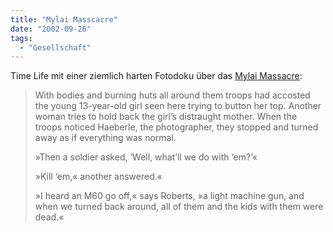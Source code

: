 ```yaml
---
title: "Mylai Masscacre"
date: "2002-09-26"
tags:
  - "Gesellschaft"
---
```


Time Life mit einer ziemlich harten Fotodoku über das [Mylai Massacre](http://www.pathfinder.com/photo/essay/mylai/mylaihp.htm):

> With bodies and burning huts all around them troops had accosted the young 13-year-old girl seen here trying to button her top. Another woman tries to hold back the girl’s distraught mother. When the troops noticed Haeberle, the photographer, they stopped and turned away as if everything was normal.
>
> »Then a soldier asked, ‘Well, what’ll we do with ‘em?’«
>
> »Kill ‘em,« another answered.«
>
> »I heard an M60 go off,« says Roberts, »a light machine gun, and when we turned back around, all of them and the kids with them were dead.«
